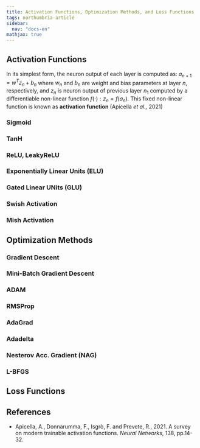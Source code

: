 ```yaml
---
title: Activation Functions, Optimization Methods, and Loss Functions
tags: northumbria-article
sidebar:
  nav: "docs-en"
mathjax: true
---
```


## Activation Functions
In its simplest form, the neuron output of each layer is computed as: $a_{n+1} = w^T z_n + b_n$ where $w_n$ and $b_n$ are weight and bias parameters at layer $n$, respectively, and $z_n$ is neuron output of previous layer $n_1$ computed by a differentiable non-linear function $f(\cdot):z_n = f(a_n)$. This fixed non-linear function is known as __activation function__ (Apicella _et al.,_ 2021)
### Sigmoid 
### TanH
### ReLU, LeakyReLU
### Exponentially Linear Units (ELU)
### Gated Linear UNits (GLU)
### Swish Activation
### Mish Activation

## Optimization Methods
### Gradient Descent
### Mini-Batch Gradient Descent
### ADAM
### RMSProp
### AdaGrad
### Adadelta
### Nesterov Acc. Gradient (NAG)
### L-BFGS

## Loss Functions

## References
- Apicella, A., Donnarumma, F., Isgrò, F. and Prevete, R., 2021. A survey on modern trainable activation functions. _Neural Networks_, 138, pp.14-32.